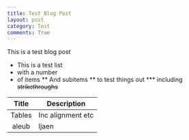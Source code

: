 ```yaml
---
title: Test Blog Post
layout: post
category: Test
comments: True
---
```


This is a test blog post

* This is a test list
* with a number
* of items
** And subitems
** to test things out
*** including ~~strikethroughs~~

| Title   | Description |
|:-------:|-------------|
| Tables  | Inc alignment etc |
| aleub   | ljaen |